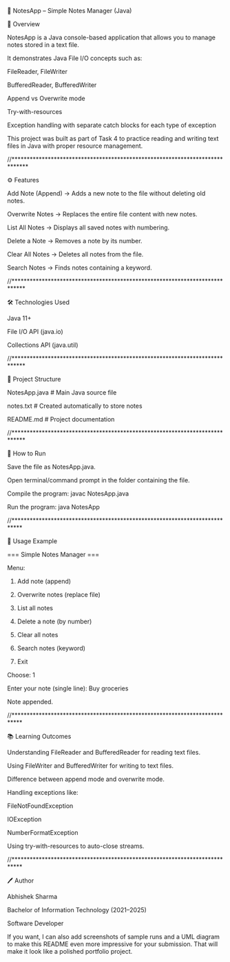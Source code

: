 📒 NotesApp – Simple Notes Manager (Java)

📌 Overview

NotesApp is a Java console-based application that allows you to manage notes stored in a text file.

It demonstrates Java File I/O concepts such as:

FileReader, FileWriter

BufferedReader, BufferedWriter

Append vs Overwrite mode

Try-with-resources

Exception handling with separate catch blocks for each type of exception

This project was built as part of Task 4 to practice reading and writing text files in Java with proper resource management.


//*****************************************************************************


⚙ Features

Add Note (Append) → Adds a new note to the file without deleting old notes.

Overwrite Notes → Replaces the entire file content with new notes.

List All Notes → Displays all saved notes with numbering.

Delete a Note → Removes a note by its number.

Clear All Notes → Deletes all notes from the file.

Search Notes → Finds notes containing a keyword.



//****************************************************************************


🛠 Technologies Used

Java 11+

File I/O API (java.io)

Collections API (java.util)



//****************************************************************************


📂 Project Structure

NotesApp.java   # Main Java source file

notes.txt       # Created automatically to store notes

README.md       # Project documentation



//****************************************************************************


🚀 How to Run


Save the file as NotesApp.java.

Open terminal/command prompt in the folder containing the file.

Compile the program: javac NotesApp.java

Run the program: java NotesApp


//***************************************************************************


📖 Usage Example

=== Simple Notes Manager ===

Menu:

1. Add note (append)

2. Overwrite notes (replace file)

3. List all notes

4. Delete a note (by number)

5. Clear all notes

6. Search notes (keyword)

0. Exit

Choose: 1

Enter your note (single line): Buy groceries

Note appended.


//***************************************************************************


📚 Learning Outcomes

Understanding FileReader and BufferedReader for reading text files.

Using FileWriter and BufferedWriter for writing to text files.

Difference between append mode and overwrite mode.

Handling exceptions like:

FileNotFoundException

IOException

NumberFormatException

Using try-with-resources to auto-close streams.


//***************************************************************************


🖊 Author

Abhishek Sharma

Bachelor of Information Technology (2021–2025)

Software Developer 

If you want, I can also add screenshots of sample runs and a UML diagram to make this README even more impressive for your submission. That will make it look like a polished portfolio project.
